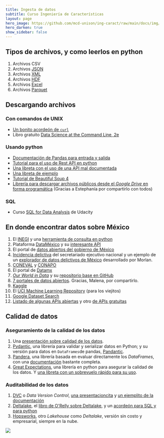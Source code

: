 ```yaml
---
title: Ingesta de datos 
subtitle: Curso Ingeniería de Características
layout: page
hero_image: https://github.com/mcd-unison/ing-caract/raw/main/docs/img/download-banner.jpg
hero_darken: true
show_sidebar: false
---
```



## Tipos de archivos, y como leerlos en python

1. Archivos CSV
2. Archivos [JSON](https://www.json.org/json-en.html)
3. Archivos [XML](https://www.w3schools.com/xml/default.asp)
4. Archivos [HDF](https://asdc.larc.nasa.gov/documents/tools/hdf.pdf)
5. Archivos [Excel](https://www.linkedin.com/pulse/why-all-data-scientists-learn-ms-excel-karthik-shashidhar)
6. Archivos [Parquet](https://databricks.com/glossary/what-is-parquet)

## Descargando archivos

### Con comandos de UNIX

- [Un bonito acordeón de `curl`](https://curl.se/docs/manual.html)
- Libro gratuito [Data Science at the Command Line, 2e](https://www.datascienceatthecommandline.com/2e/)


<!-- ### Usando R

- Usando [`ddownload.file`](https://www.rdocumentation.org/packages/utils/versions/3.6.2/topics/download.file)
- Descargando los datos [Directamente cuando se leen](https://www.datacamp.com/community/tutorials/r-data-import-tutorial?utm_source=adwords_ppc&utm_campaignid=1658343524&utm_adgroupid=63833881815&utm_device=c&utm_keyword=%2Bread%20%2Bdata%20%2Br&utm_matchtype=b&utm_network=g&utm_adpostion=&utm_creative=469789579419&utm_targetid=aud-522010995285:kwd-309793905111&utm_loc_interest_ms=&utm_loc_physical_ms=1010167&gclid=CjwKCAjw092IBhAwEiwAxR1lRvFJfvVx6UVJMwqkAUiVf7v6mqs-m5V2Ti3umTn1qbwYYvQOisnMRxoC2RgQAvD_BwE).
- [Acordeón de R para descarga de archivos](https://raw.githubusercontent.com/rstudio/cheatsheets/main/data-import.pdf)
- [Usando la API desde R](https://github.com/mcd-unison/ing-caract/raw/main/slides/ReadingFromAPIs.pdf)
- [Webscraping con R](https://github.com/mcd-unison/ing-caract/raw/main/slides/ReadingFromTheWeb.pdf)
- [Ejemplito de RMarkdown para descarga de datos](https://github.com/mcd-unison/ing-caract/raw/main/ejemplos/integracion/R/descarga_datos.Rmd)
 -->
### Usando python

- [Documentación de Pandas para entrada y salida](https://pandas.pydata.org/docs/user_guide/io.html)
- [Tutorial para el uso de Rest API en python](https://realpython.com/api-integration-in-python/)
- [Una libreta con el uso de una API mal documentada](https://colab.research.google.com/github/mcd-unison/ing-caract/blob/main/ejemplos/integracion/python/RNPDNO-API.ipynb)
- [Una libreta de ejemplo](https://colab.research.google.com/github/mcd-unison/ing-caract/blob/main/ejemplos/integracion/python/descarga_datos.ipynb)
- [Tutorial de Beautiful Soup 4](https://beautiful-soup-4.readthedocs.io)
- [Librería para descargar archivos públicos desde el *Google Drive* en forma programática](https://github.com/wkentaro/gdown) (Gracias a Estephanía por compartirlo con todos)

### SQL

- Curso [SQL for Data Analysis](https://www.udacity.com/course/sql-for-data-analysis--ud198) de Udacity


## En donde encontrar datos sobre México

1. El [INEGI](https://www.inegi.org.mx/default.html) y una [herramienta de consulta en python](https://github.com/FabioSol/INEGIExplorer)
2. Plataforma [DataMéxico](https://www.economia.gob.mx/datamexico/) y su [interesante API](https://www.economia.gob.mx/datamexico/es/vizbuilder)
3. El portal de [datos abiertos del gobierno de México](https://datos.gob.mx)
4. [Incidencia delictiva](https://www.gob.mx/sesnsp/acciones-y-programas/incidencia-delictiva-299891?state=published) del secretariado ejecutivo nacional y un ejemplo de un [explorador de datos delictivos de México](http://www.morlan.mx/explorador_delictivo/) desarrollado por Morlan.
5. [CONEVAL](https://www.coneval.org.mx/Paginas/principal.aspx) y [CONAPO](https://www.gob.mx/conapo)
6. El portal de [Datamx](http://datamx.io)
7. [*Our World in Data*](https://ourworldindata.org) y su [repositorio base en GitHub](https://github.com/owid)
8. [7 portales de datos abiertos](https://github.com/mcd-unison/ing-caract/raw/main/pdf/fuentelibreinfo.JPG). Gracias, Malena, por compartirlo.
9. [Kaggle](https://www.kaggle.com/datasets)
10. El [UCI Machine Learning Repository](https://archive.ics.uci.edu/ml/index.php) (para los viejitos)
11. [Google Dataset Search](https://datasetsearch.research.google.com)
12. [Listado de algunas APIs abiertas](https://github.com/public-apis/public-apis) y otro [de APIs gratuitas](https://free-apis.github.io)



## Calidad de datos

### Aseguramiento de la calidad de los datos

1. Una [presentación sobre calidad de los datos](https://github.com/mcd-unison/ing-caract/raw/main/slides/calidad_dato.pdf).
2. [Pydantic](https://docs.pydantic.dev/latest/), una librería para validar y serializar datos en Python; y su versión para datos en `DataFrames`de pandas, [Pandantic](https://pandantic-rtd.readthedocs.io/en/latest/).
3. [Pandera](https://www.union.ai/pandera), una librería basada en evaluar directamente los *DataFrames*, con una [documentación](https://pandera.readthedocs.io/en/stable/index.html#) bastante completa.
4. [Great Expectations](https://greatexpectations.io), una librería en python para asegurar la calidad de los datos. Y [una libreta con un sobrevuelo rápido para su uso](https://colab.research.google.com/github/mcd-unison/ing-caract/blob/main/ejemplos/calidad/great_expectations_intro.ipynb).

### Auditabilidad de los datos

1. [DVC](https://dvc.org) o *Data Version Control*, [una presentacioncita](https://github.com/mcd-unison/ing-caract/raw/main/slides/dvc.pdf) y [un ejemplito de la documentación](https://dvc.org/doc/start?tab=Mac-Linux)
2. [Deltalake](https://delta.io), el [libro de O'Relly sobre Deltalake](https://delta.io/pdfs/DLDTG_ER5.pdf), y un [acordeón para SQL y para python](https://delta.io/pdfs/DLDTG_ER5.pdf)
3. [Hopsworks](https://www.hopsworks.ai), otro *Lakehouse* como *Deltalake*, versión sin costo y empresarial, siempre en la nube.

![](https://www.explainxkcd.com/wiki/images/d/d7/flawed_data.png)
